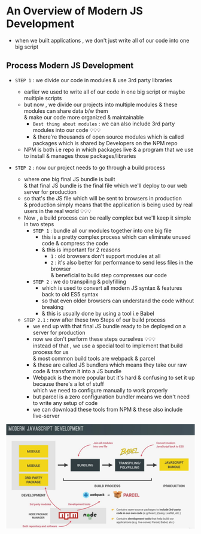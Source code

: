 # An Overview of Modern JS Development

- when we built applications , we don't just write all of our code into one big script

## Process Modern JS Development

- `STEP 1` : we divide our code in modules & use 3rd party libraries
    - earlier we used to write all of our code in one big script or maybe multiple scripts <br>
    - but now , we divide our projects into multiple modules & these modules can share data b/w them <br>
        & make our code more organized & maintainable
        - `Best thing about modules` : we can also include 3rd party modules into our code 💡💡💡
        - & there're thousands of open source modules which is called packages which is shared by Developers on the NPM repo 
    - NPM is both i.e repo in which packages live & a program that we use to install & manages those packages/libraries

- `STEP 2` : now our project needs to go through a build process
    - where one big final JS bundle is built <br>
        & that final JS bundle is the final file which we'll deploy to our web server for production
    - so that's the JS file which will be sent to browsers in production <br> 
        & production simply means that the application is being used by real users in the real world 💡💡💡
    - Now , a build process can be really complex but we'll keep it simple in two steps
        - `STEP 1` : bundle all our modules together into one big file
            - this is a pretty complex process which can eliminate unused code & compress the code
            - & this is important for 2 reasons 
                - `1` : old browsers don't support modules at all
                - `2` : it's also better for performance to send less files in the browser <br>
                    & beneficial to build step compresses our code 
        - `STEP 2` : we do transpiling & polyfilling 
            - which is used to convert all modern JS syntax & features back to old ES5 syntax
            - so that even older browsers can understand the code without breaking 
            - & this is usually done by using a tool i.e Babel
    - `STEP 2.1` : now after these two Steps of our build process
        - we end up with that final JS bundle ready to be deployed on a server for production
        - now we don't perform these steps ourselves 💡💡💡 <br>
            instead of that , we use a special tool to implement that build process for us <br>
            & most common build tools are webpack & parcel
        - & these are called JS bundlers which means they take our raw code & transform it into a JS bundle
        - Webpack is the more popular but it's hard & confusing to set it up because there's a lot of stuff <br>
            which we need to configure manually to work properly
        - but parcel is a zero configuration bundler means we don't need to write any setup of code
        - we can download these tools from NPM & these also include live-server
        
![Modern JS Development](../notes-pics/17-module/3-lecture/lecture-3-0.jpg)
